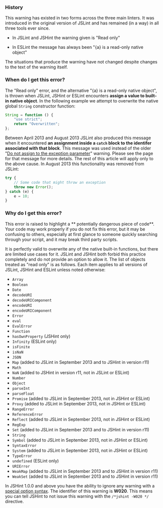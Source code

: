 <!---
{
    "titles": [
        "Read only",
        "{a} is a read-only native object",
        "W020"
    ],
    "slugs": [
        "read-only",
        "a-is-a-read-only-native-object",
        "w020"
    ],
    "linters": [
        "jslint",
        "jshint",
        "eslint"
    ],
    "author": "jallardice"
}
-->

### History

This warning has existed in two forms across the three main linters. It was
introduced in the original version of JSLint and has remained (in a way) in all
three tools ever since.

 - In JSLint and JSHint the warning given is "Read only"

 - In ESLint the message has always been "{a} is a read-only native object"

The situations that produce the warning have not changed despite changes to the
text of the warning itself.

### When do I get this error?

The "Read only" error, and the alternative "{a} is a read-only native object",
is thrown when JSLint, JSHint or ESLint encounters **assign a value to built-in
native object**. In the following example we attempt to overwrite the native
global `String` constructor function:

<!---
{
    "linter": "jslint"
}
-->
```javascript
String = function () {
    "use strict";
    return "Overwritten";
};
```

Between April 2013 and August 2013 JSLint also produced this message when it
encountered **an assignment inside a `catch` block to the identifer associated
with that block**. This message was used instead of the older "[Do not assign to
the exception parameter][exassign]" warning. Please see the page for that
message for more details. The rest of this article will apply only to the above
cause. In August 2013 this functionality was removed from JSLint:

<!---
{
    "linter": "jslint",
    "version": "2013-03-28"
}
-->
```javascript
try {
    // Some code that might throw an exception
    throw new Error();
} catch (e) {
    e = 10;
}
```

### Why do I get this error?

This error is raised to highlight a ** potentially dangerous piece of code**.
Your code may work properly if you do not fix this error, but it may be
confusing to others, especially at first glance to someone quickly searching
through your script, and it may break third party scripts.

It is perfectly valid to overwrite any of the native built-in functions, but
there are limited use cases for it. JSLint and JSHint both forbid this practice
completely and do not provide an option to allow it. The list of objects treated
as "read only" is as follows. Each item applies to all versions of JSLint,
JSHint and ESLint unless noted otherwise:

 - `Array`
 - `Boolean`
 - `Date`
 - `decodeURI`
 - `decodeURIComponent`
 - `encodeURI`
 - `encodeURIComponent`
 - `Error`
 - `eval`
 - `EvalError`
 - `Function`
 - `hasOwnProperty` (JSHint only)
 - `Infinity` (ESLint only)
 - `isFinite`
 - `isNaN`
 - `JSON`
 - `Map` (added to JSLint in September 2013 and to JSHint in version r11)
 - `Math`
 - `NaN` (added to JSHint in version r11, not in JSLint or ESLint)
 - `Number`
 - `Object`
 - `parseInt`
 - `parseFloat`
 - `Promise` (added to JSLint in September 2013, not in JSHint or ESLint)
 - `Proxy` (added to JSLint in September 2013, not in JSHint or ESLint)
 - `RangeError`
 - `ReferenceError`
 - `Reflect` (added to JSLint in September 2013, not in JSHint or ESLint)
 - `RegExp`
 - `Set` (added to JSLint in September 2013 and to JSHint in version r11)
 - `String`
 - `Symbol` (added to JSLint in September 2013, not in JSHint or ESLint)
 - `SyntaxError`
 - `System` (added to JSLint in September 2013, not in JSHint or ESLint)
 - `TypeError`
 - `undefined` (ESLint only)
 - `URIError`
 - `WeakMap` (added to JSLint in September 2013 and to JSHint in version r11)
 - `WeakSet` (added to JSLint in September 2013 and to JSHint in version r11)

In JSHint 1.0.0 and above you have the ability to ignore any warning with a
[special option syntax][jshintopts]. The identifier of this warning is **W020**.
This means you can tell JSHint to not issue this warning with the `/*jshint
-W020 */` directive.

[exassign]: /do-not-assign-to-the-exception-parameter
[jshintopts]: http://jshint.com/docs/#options
